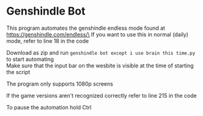 # Genshindle Bot
This program automates the genshindle endless mode found at https://genshindle.com/endless/\
If you want to use this in normal (daily) mode, refer to line 18 in the code

Download as zip and run `genshindle bot except i use brain this time.py` to start automating\
Make sure that the input bar on the wesbite is visible at the time of starting the script 

The program only supports 1080p screens

If the game versions aren't recognized correctly refer to line 215 in the code

To pause the automation hold Ctrl
